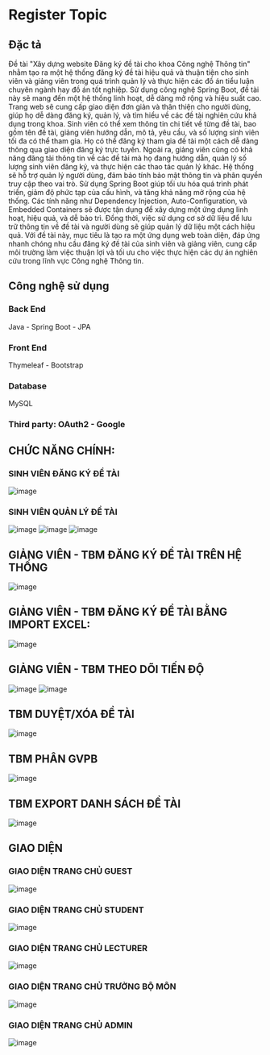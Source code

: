 # Register Topic
## Đặc tả
Đề tài "Xây dựng website Đăng ký đề tài cho khoa Công nghệ Thông tin" nhằm tạo ra một hệ thống đăng ký đề tài hiệu quả và thuận tiện cho sinh viên và giảng viên trong quá trình quản lý và thực hiện các đồ án tiểu luận chuyên ngành hay đồ án tốt nghiệp. Sử dụng công nghệ Spring Boot, đề tài này sẽ mang đến một hệ thống linh hoạt, dễ dàng mở rộng và hiệu suất cao.
Trang web sẽ cung cấp giao diện đơn giản và thân thiện cho người dùng, giúp họ dễ dàng đăng ký, quản lý, và tìm hiểu về các đề tài nghiên cứu khả dụng trong khoa. Sinh viên có thể xem thông tin chi tiết về từng đề tài, bao gồm tên đề tài, giảng viên hướng dẫn, mô tả, yêu cầu, và số lượng sinh viên tối đa có thể tham gia. Họ có thể đăng ký tham gia đề tài một cách dễ dàng thông qua giao diện đăng ký trực tuyến.
Ngoài ra, giảng viên cũng có khả năng đăng tải thông tin về các đề tài mà họ đang hướng dẫn, quản lý số lượng sinh viên đăng ký, và thực hiện các thao tác quản lý khác. Hệ thống sẽ hỗ trợ quản lý người dùng, đảm bảo tính bảo mật thông tin và phân quyền truy cập theo vai trò.
Sử dụng Spring Boot giúp tối ưu hóa quá trình phát triển, giảm độ phức tạp của cấu hình, và tăng khả năng mở rộng của hệ thống. Các tính năng như Dependency Injection, Auto-Configuration, và Embedded Containers sẽ được tận dụng để xây dựng một ứng dụng linh hoạt, hiệu quả, và dễ bảo trì. Đồng thời, việc sử dụng cơ sở dữ liệu để lưu trữ thông tin về đề tài và người dùng sẽ giúp quản lý dữ liệu một cách hiệu quả.
Với đề tài này, mục tiêu là tạo ra một ứng dụng web toàn diện, đáp ứng nhanh chóng nhu cầu đăng ký đề tài của sinh viên và giảng viên, cung cấp môi trường làm việc thuận lợi và tối ưu cho việc thực hiện các dự án nghiên cứu trong lĩnh vực Công nghệ Thông tin.
## Công nghệ sử dụng
### Back End
Java - Spring Boot - JPA 
### Front End
Thymeleaf - Bootstrap
### Database
MySQL 
### Third party: OAuth2 - Google
## CHỨC NĂNG CHÍNH:
### SINH VIÊN ĐĂNG KÝ ĐỀ TÀI
![image](https://github.com/nna9220/RegisterToppicFinal/assets/102048288/86e98f88-6cbd-4a13-829f-4e413c30db3b)
### SINH VIÊN QUẢN LÝ ĐỀ TÀI
![image](https://github.com/nna9220/RegisterToppicFinal/assets/102048288/971dc5d6-79af-4a01-bb02-4b3d93733330)
![image](https://github.com/nna9220/RegisterToppicFinal/assets/102048288/a3a0c30a-f965-4207-be99-c05686ed0f47)
![image](https://github.com/nna9220/RegisterToppicFinal/assets/102048288/09ff53b8-5bdd-46f3-8d54-7ae1299d9a81)
## GIẢNG VIÊN - TBM ĐĂNG KÝ ĐỀ TÀI TRÊN HỆ THỐNG
![image](https://github.com/nna9220/RegisterToppicFinal/assets/102048288/6a1b48db-714b-4936-87e5-cc1b90dc338b)
## GIẢNG VIÊN - TBM ĐĂNG KÝ ĐỀ TÀI BẰNG IMPORT EXCEL:
![image](https://github.com/nna9220/RegisterToppicFinal/assets/102048288/5301860e-2e1e-433f-a63c-a996de888b19)
## GIẢNG VIÊN - TBM THEO DÕI TIẾN ĐỘ
![image](https://github.com/nna9220/RegisterToppicFinal/assets/102048288/df15716a-15d8-45b1-b4bc-02737f43e4c4)
![image](https://github.com/nna9220/RegisterToppicFinal/assets/102048288/338bcbfc-4e0e-453c-9195-f6d30546fe5e)
## TBM DUYỆT/XÓA ĐỀ TÀI
![image](https://github.com/nna9220/RegisterToppicFinal/assets/102048288/c38a92e3-6cf0-4b78-9b7f-3519fd3fd99c)
## TBM PHÂN GVPB
![image](https://github.com/nna9220/RegisterToppicFinal/assets/102048288/c29bde08-c115-4640-aa89-8e59b270462f)
## TBM EXPORT DANH SÁCH ĐỀ TÀI
![image](https://github.com/nna9220/RegisterToppicFinal/assets/102048288/f7924082-f5da-4cf1-bc7e-9402ebc8d74d)
## GIAO DIỆN
### GIAO DIỆN TRANG CHỦ GUEST
![image](https://github.com/nna9220/RegisterToppicFinal/assets/102048288/beb0a358-fb23-4dd8-9ade-d0d62bc51abe)
### GIAO DIỆN TRANG CHỦ STUDENT
![image](https://github.com/nna9220/RegisterToppicFinal/assets/102048288/357f3fe4-3eac-4022-896f-e3cb8cbb3499)
### GIAO DIỆN TRANG CHỦ LECTURER
![image](https://github.com/nna9220/RegisterToppicFinal/assets/102048288/52c94354-93fd-4b28-a9a7-ebc190434cf9)
### GIAO DIỆN TRANG CHỦ TRƯỞNG BỘ MÔN
![image](https://github.com/nna9220/RegisterToppicFinal/assets/102048288/c5948d94-ae0a-42c9-9fcb-f7ba9b163251)
### GIAO DIỆN TRANG CHỦ ADMIN
![image](https://github.com/nna9220/RegisterToppicFinal/assets/102048288/fe5688be-fda3-4910-a2c3-da953c9556f1)






